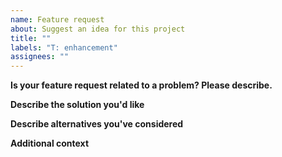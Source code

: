 ```yaml
--- 
name: Feature request 
about: Suggest an idea for this project 
title: "" 
labels: "T: enhancement" 
assignees: "" 
--- 
```

 
**Is your feature request related to a problem? Please describe.** 
 
<!-- A clear and concise description of what the problem is. 
e.g. I'm always frustrated when [...] --> 
 
**Describe the solution you'd like** 
 
<!-- A clear and concise description of what you want to 
happen. --> 
 
**Describe alternatives you've considered** 
 
<!-- A clear and concise description of any 
alternative solutions or features you've considered. --> 
 
**Additional context** 
 
<!-- Add any other context or screenshots about the feature request 
here. --> 
                                                                                                                                                                                                                                                                                                                                               